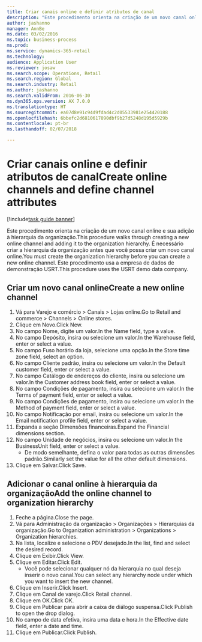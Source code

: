 ```yaml
--- 
title: Criar canais online e definir atributos de canal
description: "Este procedimento orienta na criação de um novo canal online e sua adição à hierarquia da organização."
author: jashanno
manager: AnnBe
ms.date: 03/02/2016
ms.topic: business-process
ms.prod: 
ms.service: dynamics-365-retail
ms.technology: 
audience: Application User
ms.reviewer: josaw
ms.search.scope: Operations, Retail
ms.search.region: Global
ms.search.industry: Retail
ms.author: jashanno
ms.search.validFrom: 2016-06-30
ms.dyn365.ops.version: AX 7.0.0
ms.translationtype: HT
ms.sourcegitcommit: ea07d8e91c94d9fdad4c2d05533981e254420188
ms.openlocfilehash: 6bbefc2d6810617090dbf9b27d5248d195d5929b
ms.contentlocale: pt-br
ms.lasthandoff: 02/07/2018

---
```

# <a name="create-online-channels-and-define-channel-attributes"></a><span data-ttu-id="1dad2-103">Criar canais online e definir atributos de canal</span><span class="sxs-lookup"><span data-stu-id="1dad2-103">Create online channels and define channel attributes</span></span>

[!include[task guide banner](../includes/task-guide-banner.md)]

<span data-ttu-id="1dad2-104">Este procedimento orienta na criação de um novo canal online e sua adição à hierarquia da organização.</span><span class="sxs-lookup"><span data-stu-id="1dad2-104">This procedure walks through creating a new online channel and adding it to the organization hierarchy.</span></span> <span data-ttu-id="1dad2-105">É necessário criar a hierarquia da organização antes que você possa criar um novo canal online.</span><span class="sxs-lookup"><span data-stu-id="1dad2-105">You must create the organization hierarchy before you can create a new online channel.</span></span> <span data-ttu-id="1dad2-106">Este procedimento usa a empresa de dados de demonstração USRT.</span><span class="sxs-lookup"><span data-stu-id="1dad2-106">This procedure uses the USRT demo data company.</span></span>


## <a name="create-a-new-online-channel"></a><span data-ttu-id="1dad2-107">Criar um novo canal online</span><span class="sxs-lookup"><span data-stu-id="1dad2-107">Create a new online channel</span></span>
1. <span data-ttu-id="1dad2-108">Vá para Varejo e comércio > Canais > Lojas online.</span><span class="sxs-lookup"><span data-stu-id="1dad2-108">Go to Retail and commerce > Channels > Online stores.</span></span>
2. <span data-ttu-id="1dad2-109">Clique em Novo.</span><span class="sxs-lookup"><span data-stu-id="1dad2-109">Click New.</span></span>
3. <span data-ttu-id="1dad2-110">No campo Nome, digite um valor.</span><span class="sxs-lookup"><span data-stu-id="1dad2-110">In the Name field, type a value.</span></span>
4. <span data-ttu-id="1dad2-111">No campo Depósito, insira ou selecione um valor.</span><span class="sxs-lookup"><span data-stu-id="1dad2-111">In the Warehouse field, enter or select a value.</span></span>
5. <span data-ttu-id="1dad2-112">No campo Fuso horário da loja, selecione uma opção.</span><span class="sxs-lookup"><span data-stu-id="1dad2-112">In the Store time zone field, select an option.</span></span>
6. <span data-ttu-id="1dad2-113">No campo Cliente padrão, insira ou selecione um valor.</span><span class="sxs-lookup"><span data-stu-id="1dad2-113">In the Default customer field, enter or select a value.</span></span>
7. <span data-ttu-id="1dad2-114">No campo Catálogo de endereços do cliente, insira ou selecione um valor.</span><span class="sxs-lookup"><span data-stu-id="1dad2-114">In the Customer address book field, enter or select a value.</span></span>
8. <span data-ttu-id="1dad2-115">No campo Condições de pagamento, insira ou selecione um valor.</span><span class="sxs-lookup"><span data-stu-id="1dad2-115">In the Terms of payment field, enter or select a value.</span></span>
9. <span data-ttu-id="1dad2-116">No campo Condições de pagamento, insira ou selecione um valor.</span><span class="sxs-lookup"><span data-stu-id="1dad2-116">In the Method of payment field, enter or select a value.</span></span>
10. <span data-ttu-id="1dad2-117">No campo Notificação por email, insira ou selecione um valor.</span><span class="sxs-lookup"><span data-stu-id="1dad2-117">In the Email notification profile field, enter or select a value.</span></span>
11. <span data-ttu-id="1dad2-118">Expanda a seção Dimensões financeiras.</span><span class="sxs-lookup"><span data-stu-id="1dad2-118">Expand the Financial dimensions section.</span></span>
12. <span data-ttu-id="1dad2-119">No campo Unidade de negócios, insira ou selecione um valor.</span><span class="sxs-lookup"><span data-stu-id="1dad2-119">In the BusinessUnit field, enter or select a value.</span></span>
    * <span data-ttu-id="1dad2-120">De modo semelhante, defina o valor para todas as outras dimensões padrão.</span><span class="sxs-lookup"><span data-stu-id="1dad2-120">Similarly set the value for all the other default dimensions.</span></span>  
13. <span data-ttu-id="1dad2-121">Clique em Salvar.</span><span class="sxs-lookup"><span data-stu-id="1dad2-121">Click Save.</span></span>

## <a name="add-the-online-channel-to-organization-hierarchy"></a><span data-ttu-id="1dad2-122">Adicionar o canal online à hierarquia da organização</span><span class="sxs-lookup"><span data-stu-id="1dad2-122">Add the online channel to organization hierarchy</span></span>
1. <span data-ttu-id="1dad2-123">Feche a página.</span><span class="sxs-lookup"><span data-stu-id="1dad2-123">Close the page.</span></span>
2. <span data-ttu-id="1dad2-124">Vá para Administração da organização > Organizações > Hierarquias da organização.</span><span class="sxs-lookup"><span data-stu-id="1dad2-124">Go to Organization administration > Organizations > Organization hierarchies.</span></span>
3. <span data-ttu-id="1dad2-125">Na lista, localize e selecione o PDV desejado.</span><span class="sxs-lookup"><span data-stu-id="1dad2-125">In the list, find and select the desired record.</span></span>
4. <span data-ttu-id="1dad2-126">Clique em Exibir.</span><span class="sxs-lookup"><span data-stu-id="1dad2-126">Click View.</span></span>
5. <span data-ttu-id="1dad2-127">Clique em Editar.</span><span class="sxs-lookup"><span data-stu-id="1dad2-127">Click Edit.</span></span>
    * <span data-ttu-id="1dad2-128">Você pode selecionar qualquer nó da hierarquia no qual deseja inserir o novo canal.</span><span class="sxs-lookup"><span data-stu-id="1dad2-128">You can select any hierarchy node under which you want to insert the new channel.</span></span>  
6. <span data-ttu-id="1dad2-129">Clique em Inserir.</span><span class="sxs-lookup"><span data-stu-id="1dad2-129">Click Insert.</span></span>
7. <span data-ttu-id="1dad2-130">Clique em Canal de varejo.</span><span class="sxs-lookup"><span data-stu-id="1dad2-130">Click Retail channel.</span></span>
8. <span data-ttu-id="1dad2-131">Clique em OK.</span><span class="sxs-lookup"><span data-stu-id="1dad2-131">Click OK.</span></span>
9. <span data-ttu-id="1dad2-132">Clique em Publicar para abrir a caixa de diálogo suspensa.</span><span class="sxs-lookup"><span data-stu-id="1dad2-132">Click Publish to open the drop dialog.</span></span>
10. <span data-ttu-id="1dad2-133">No campo de data efetiva, insira uma data e hora.</span><span class="sxs-lookup"><span data-stu-id="1dad2-133">In the Effective date field, enter a date and time.</span></span>
11. <span data-ttu-id="1dad2-134">Clique em Publicar.</span><span class="sxs-lookup"><span data-stu-id="1dad2-134">Click Publish.</span></span>


